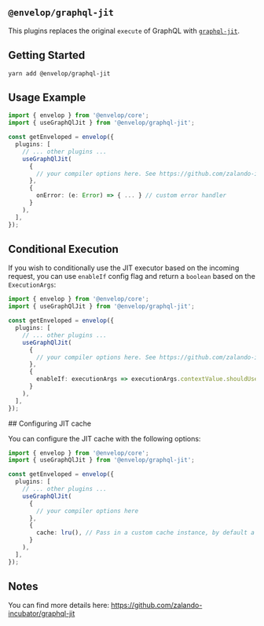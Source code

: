## `@envelop/graphql-jit`

This plugins replaces the original `execute` of GraphQL with [`graphql-jit`](https://github.com/zalando-incubator/graphql-jit).

## Getting Started

```
yarn add @envelop/graphql-jit
```

## Usage Example

```ts
import { envelop } from '@envelop/core';
import { useGraphQlJit } from '@envelop/graphql-jit';

const getEnveloped = envelop({
  plugins: [
    // ... other plugins ...
    useGraphQlJit(
      {
        // your compiler options here. See https://github.com/zalando-incubator/graphql-jit#compiledquery--compilequeryschema-document-operationname-compileroptions
      },
      {
        onError: (e: Error) => { ... } // custom error handler
      }
    ),
  ],
});
```

## Conditional Execution

If you wish to conditionally use the JIT executor based on the incoming request, you can use `enableIf` config flag and return a `boolean` based on the `ExecutionArgs`:

```ts
import { envelop } from '@envelop/core';
import { useGraphQlJit } from '@envelop/graphql-jit';

const getEnveloped = envelop({
  plugins: [
    // ... other plugins ...
    useGraphQlJit(
      {
        // your compiler options here. See https://github.com/zalando-incubator/graphql-jit#compiledquery--compilequeryschema-document-operationname-compileroptions
      },
      {
        enableIf: executionArgs => executionArgs.contextValue.shouldUseJit,
      }
    ),
  ],
});
```

## Configuring JIT cache

You can configure the JIT cache with the following options:

```ts
import { envelop } from '@envelop/core';
import { useGraphQlJit } from '@envelop/graphql-jit';

const getEnveloped = envelop({
  plugins: [
    // ... other plugins ...
    useGraphQlJit(
      {
        // your compiler options here
      },
      {
        cache: lru(), // Pass in a custom cache instance, by default a new LRU cache is created which uses the default `max` and `ttl` settings
      }
    ),
  ],
});
```

## Notes

You can find more details here: https://github.com/zalando-incubator/graphql-jit
